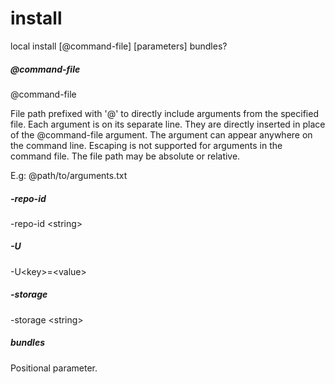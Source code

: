 # install

<div class="doc-cmdref-cmd-usage">

local install [@command-file] [parameters] bundles?

</div>

<div class="doc-cmdref-cmd-doc">


</div>

##### @command-file

<div class="doc-cmdref-param-aliases">@command-file
</div>

<div class="doc-cmdref-param-flags">
</div>

<div class="doc-cmdref-param-doc">

File path prefixed with '@' to directly include arguments from the 
specified file. Each argument is on its separate line. They are
directly inserted in place of the @command-file argument. 
The argument can appear anywhere on the command line. Escaping
is not supported for arguments in the command file. 
The file path may be absolute or relative.

E.g: @path/to/arguments.txt

</div>


##### -repo-id

<div class="doc-cmdref-param-aliases">-repo-id &lt;string&gt;
</div>

<div class="doc-cmdref-param-flags">
</div>

<div class="doc-cmdref-param-doc">


</div>


##### -U

<div class="doc-cmdref-param-aliases">-U&lt;key&gt;=&lt;value&gt;
</div>

<div class="doc-cmdref-param-flags">
</div>

<div class="doc-cmdref-param-doc">


</div>


##### -storage

<div class="doc-cmdref-param-aliases">-storage &lt;string&gt;
</div>

<div class="doc-cmdref-param-flags">
</div>

<div class="doc-cmdref-param-doc">


</div>


##### bundles


<div class="doc-cmdref-param-flags">
Positional parameter. 
</div>

<div class="doc-cmdref-param-doc">


</div>

